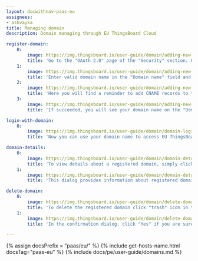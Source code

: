 ```yaml
---
layout: docwithnav-paas-eu
assignees:
- ashvayka
title: Managing domain
description: Domain managing through EU ThingsBoard Cloud

register-domain:
    0:
        image: https://img.thingsboard.io/user-guide/domain/adding-new-domain-1-paas-eu.png
        title: 'Go to the "OAuth 2.0" page of the "Security" section. On the "Domains" tab click the "plus" icon;'
    1:
        image: https://img.thingsboard.io/user-guide/domain/adding-new-domain-2-paas-eu.png
        title: 'Enter valid domain name in the "Domain name" field and click "Add" button;'
    2:
        image: https://img.thingsboard.io/user-guide/domain/adding-new-domain-3-paas-eu.png
        title: 'Here you will find a reminder to add CNAME records to the DNS configuration of your domain. Click the "I&#39;ve added CNAME records" button. The domain verification and certificate provisioning will start;'
    3:
        image: https://img.thingsboard.io/user-guide/domain/adding-new-domain-4-paas-eu.png
        title: 'If succeeded, you will see your domain name on the "Domains" tab.'

login-with-domain:
    0:
        image: https://img.thingsboard.io/user-guide/domain/domain-login-1-paas-eu.png
        title: 'Now you can use your domain name to access EU ThingsBoard Cloud web interface and services. Try to login by entering the chosen domain name in the browser address line.'

domain-details:
    0:
        image: https://img.thingsboard.io/user-guide/domain/domain-details-1-paas-eu.png
        title: 'To view details about a registered domain, simply click on it to open the domain details dialog;'
    1:
        image: https://img.thingsboard.io/user-guide/domain/domain-details-2-paas-eu.png
        title: 'This dialog provides information about registered domain CNAME record and issued "SSL certificate" details including current validity period (Not before and Not after).'

delete-domain:
    0:
        image: https://img.thingsboard.io/user-guide/domain/delete-domain-1-paas-eu.png
        title: 'To delete the registered domain click "trash" icon in the domai&#39;s row you want to delete.'
    1:
        image: https://img.thingsboard.io/user-guide/domain/delete-domain-2-paas-eu.png
        title: 'In the confirmation dialog, click "Yes" if you are sure you want to delete the domain.'

---
```


{% assign docsPrefix = "paas/eu/" %}
{% include get-hosts-name.html docsTag="paas-eu" %}
{% include docs/pe/user-guide/domains.md %}